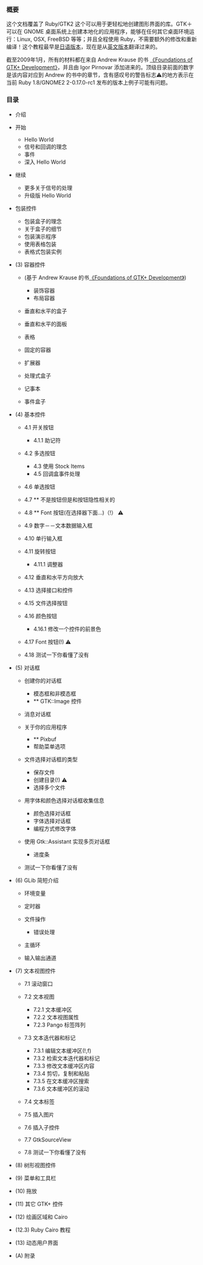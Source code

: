 ### 概要

这个文档覆盖了 Ruby/GTK2 这个可以用于更轻松地创建图形界面的库。GTK＋ 可以在 GNOME 桌面系统上创建本地化的应用程序，能够在任何其它桌面环境运行：Linux, OSX, FreeBSD 等等；并且全程使用 Ruby，不需要额外的修改和重新编译！这个教程最早是[日语版本](http://ruby-gnome2.osdn.jp/ja/hiki.cgi?gtk2-tut)，现在是从[英文版本](http://ruby-gnome2.osdn.jp/hiki.cgi?tut-gtk)翻译过来的。 

截至2009年1月，所有的材料都在来自 Andrew Krause 的书 [《Foundations of GTK+ Development》](http://www.gtkbook.com/)，并且由 Igor Pirnovar 添加进来的。顶级目录前面的数字是该内容对应到 Andrew 的书中的章节，含有感叹号的警告标志⚠️的地方表示在当前 Ruby 1.8/GNOME2 2-0.17.0-rc1 发布的版本上例子可能有问题。

### 目录

+ 介绍
+ 开始

  + Hello World
  + 信号和回调的理念
  + 事件
  + 深入 Hello World
  
+ 继续
  
  + 更多关于信号的处理
  + 升级版 Hello World

+ 包装控件
  
   + 包装盒子的理念
   + 关于盒子的细节
   + 包装演示程序
   + 使用表格包装
   + 表格式包装实例
   
+ (3) 容器控件

   + (基于 Andrew Krause 的书[《Foundations of GTK+ Development》](http://www.gtkbook.com/)) 
     
      + 装饰容器
      + 布局容器
   + 垂直和水平的盒子
   + 垂直和水平的面板
   + 表格
   + 固定的容器
   + 扩展器
   + 处理式盒子
   + 记事本
   + 事件盒子

+ (4) 基本控件

   + 4.1 开关按钮
     
     + 4.1.1 助记符
   + 4.2 多选按钮
      
     + 4.3 使用 Stock Items
     + 4.5 回调盒事件处理
   + 4.6 单选按钮
   + 4.7 ** 不是按钮但是和按钮隐性相关的  
   + 4.8 ** Font 按钮(在选择器下面...)（!）                       ⚠️
   + 4.9 数字－－文本数据输入框
   + 4.10 单行输入框
   + 4.11 旋转按钮
     
     + 4.11.1 调整器
   + 4.12 垂直和水平方向放大
   + 4.13 选择接口和控件
   + 4.15 文件选择按钮
   + 4.16 颜色按钮
    
     + 4.16.1 修改一个控件的前景色
   + 4.17 Font 按钮(!)                                          ⚠️  
   + 4.18 测试一下你看懂了没有

+ (5) 对话框

   + 创建你的对话框
     
     + 模态框和非模态框
     + ** GTK::Image 控件
   + 消息对话框
   + 关于你的应用程序
     
     + ** Pixbuf
     + 帮助菜单选项
   + 文件选择对话框的类型
   
     + 保存文件
     + 创建目录(!)                                              ⚠️
     + 选择多个文件
   + 用字体和颜色选择对话框收集信息
   
     + 颜色选择对话框
     + 字体选择对话框
     + 编程方式修改字体
   + 使用 Gtk::Assistant 实现多页对话框
   
     + 进度条
   + 测试一下你看懂了没有
           
+ (6) GLib 简短介绍

   + 环境变量
   + 定时器
   + 文件操作
     
     + 错误处理
   + 主循环
   + 输入输出通道
     
+ (7) 文本视图控件

   + 7.1 滚动窗口
   + 7.2 文本视图
     
     + 7.2.1 文本缓冲区
     + 7.2.2 文本视图属性
     + 7.2.3 Pango 标签阵列
   + 7.3 文本迭代器和标记
   
     + 7.3.1 编辑文本缓冲区(!,f)
     + 7.3.2 检索文本迭代器和标记
     + 7.3.3 修改文本缓冲区内容
     + 7.3.4 剪切，复制和粘贴
     + 7.3.5 在文本缓冲区搜索
     + 7.3.6 文本缓冲区的滚动
   + 7.4 文本标签
   + 7.5 插入图片
   + 7.6 插入子控件
   + 7.7 GtkSourceView
   + 7.8 测试一下你看懂了没有
       
+ (8) 树形视图控件
+ (9) 菜单和工具栏
+ (10) 拖放
+ (11) 其它 GTK+ 控件
+ (12) 绘画区域和 Cairo
+ (12.3) Ruby Cairo 教程
+ (13) 动态用户界面
+ (A) 附录   